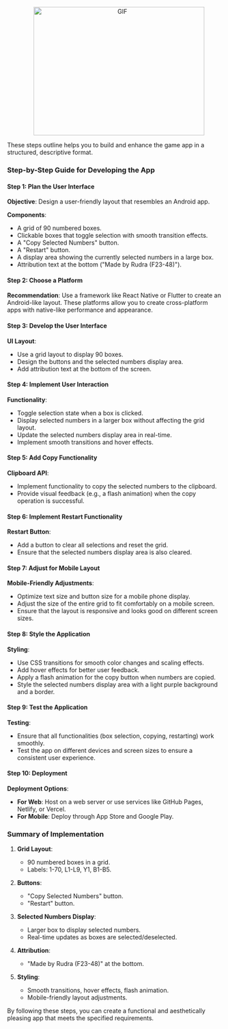 
<p align= "center">
  <img src="https://media1.giphy.com/media/STThOmSL9X8jpaEqfE/giphy.gif" alt="GIF" width="400" height="300" style="zoom: 1; margin-left: 20px;">
</p>

These steps outline helps you to build and enhance the game app in a structured, descriptive format.

### Step-by-Step Guide for Developing the App

#### Step 1: Plan the User Interface

**Objective**: Design a user-friendly layout that resembles an Android app.

**Components**:
- A grid of 90 numbered boxes.
- Clickable boxes that toggle selection with smooth transition effects.
- A "Copy Selected Numbers" button.
- A "Restart" button.
- A display area showing the currently selected numbers in a large box.
- Attribution text at the bottom ("Made by Rudra (F23-48)").

#### Step 2: Choose a Platform

**Recommendation**: Use a framework like React Native or Flutter to create an Android-like layout. These platforms allow you to create cross-platform apps with native-like performance and appearance.

#### Step 3: Develop the User Interface

**UI Layout**:
- Use a grid layout to display 90 boxes.
- Design the buttons and the selected numbers display area.
- Add attribution text at the bottom of the screen.

#### Step 4: Implement User Interaction

**Functionality**:
- Toggle selection state when a box is clicked.
- Display selected numbers in a larger box without affecting the grid layout.
- Update the selected numbers display area in real-time.
- Implement smooth transitions and hover effects.

#### Step 5: Add Copy Functionality

**Clipboard API**:
- Implement functionality to copy the selected numbers to the clipboard.
- Provide visual feedback (e.g., a flash animation) when the copy operation is successful.

#### Step 6: Implement Restart Functionality

**Restart Button**:
- Add a button to clear all selections and reset the grid.
- Ensure that the selected numbers display area is also cleared.

#### Step 7: Adjust for Mobile Layout

**Mobile-Friendly Adjustments**:
- Optimize text size and button size for a mobile phone display.
- Adjust the size of the entire grid to fit comfortably on a mobile screen.
- Ensure that the layout is responsive and looks good on different screen sizes.

#### Step 8: Style the Application

**Styling**:
- Use CSS transitions for smooth color changes and scaling effects.
- Add hover effects for better user feedback.
- Apply a flash animation for the copy button when numbers are copied.
- Style the selected numbers display area with a light purple background and a border.

#### Step 9: Test the Application

**Testing**:
- Ensure that all functionalities (box selection, copying, restarting) work smoothly.
- Test the app on different devices and screen sizes to ensure a consistent user experience.

#### Step 10: Deployment

**Deployment Options**:
- **For Web**: Host on a web server or use services like GitHub Pages, Netlify, or Vercel.
- **For Mobile**: Deploy through App Store and Google Play.

### Summary of Implementation

1. **Grid Layout**:
   - 90 numbered boxes in a grid.
   - Labels: 1-70, L1-L9, Y1, B1-B5.

2. **Buttons**:
   - "Copy Selected Numbers" button.
   - "Restart" button.

3. **Selected Numbers Display**:
   - Larger box to display selected numbers.
   - Real-time updates as boxes are selected/deselected.

4. **Attribution**:
   - "Made by Rudra (F23-48)" at the bottom.

5. **Styling**:
   - Smooth transitions, hover effects, flash animation.
   - Mobile-friendly layout adjustments.

By following these steps, you can create a functional and aesthetically pleasing app that meets the specified requirements.
